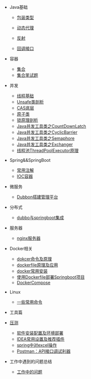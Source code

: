 * Java基础
  * [包装类型](java/basis/包装类型.md)
  * [动态代理](java/basis/动态代理.md)
  
  * [反射](java/basis/反射)
  
  * [回调接口](java/basis/回调接口.md)
* 容器

  * [集合](java/collection/集合.md)
  * [集合笔试题](java/collection/集合笔试题.md)
* 并发

  * [线程基础](java/线程.md)
  * [Unsafe类剖析](java/并发编程学习/Unsafe类剖析.md)
  * [CAS底层](java/并发编程学习/CAS底层.md)
  * [原子类](java/并发编程学习/原子类.md)
  * [锁原理剖析](java/并发编程学习/锁原理剖析.md)
  * [Java并发工具类之CountDownLatch](java/并发编程学习/Java并发工具类之CountDownLatch.md)
  * [Java并发工具类之CyclicBarrier](java/并发编程学习/Java并发工具类之CyclicBarrier.md)
  * [Java并发工具类之Semaphore](java/并发编程学习/Java并发工具类之Semaphore.md)
  * [Java并发工具类之Exchanger](java/并发编程学习/Java并发工具类之Exchanger.md)
  * [线程池ThreadPoolExecutor原理](java/并发编程学习/线程池ThreadPoolExecutor原理.md)
* Spring&&SpringBoot

  * [常用注解](框架/spring/常用注解.md)
  * [IOC容器](框架/spring/SpringIOC容器分析.md)
* 微服务

  * [Dubbon搭建管理平台](coludserver/dubbo-admin平台搭建与管理.md)
* 分布式
  * [dubbo与springboot集成](分布式/dubbo与springboot集成.md)
* 服务器
  * [nginx服务器](服务器/nginx服务器.md)
* Docker相关

  * [dokcer命令及原理](java/docker/Docker命令及原理.md)
  * [dockerfile原理及应用](java/docker/Dockerfile原理及应用.md)
  * [docker常用安装](java/docker/Docker常用安装.md)
  * [使用Dockerfile部署Springboot项目](java/docker/使用Dockerfile部署Springboot项目.md)
  * [DockerCompose](java/docker/DockerCompose.md)
* Linux
  * [一些常用命令](linux/linux命令.md)
* 工具篇
* [压测](reference/压测.md)
  * [软件安装配置及环境部署](reference/soft_install.md)
  * [IDEA常用设置及推荐插件](reference/idea.md)
  * [spring中对excel操作](reference/spring中对excel操作.md)
  * [Postman：API接口调试利器](reference/postman.md)
* 工作中遇到的问题总结
  * [工作中的问题](work/工作中遇到的问题.md)
